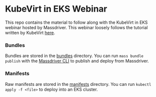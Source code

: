 # KubeVirt in EKS Webinar

This repo contains the material to follow along with the KubeVirt in EKS webinar hosted by Massdriver. This webinar loosely follows the tutorial written by KubeVirt [here](https://kubevirt.io/2023/KubeVirt-on-autoscaling-nodes.html).


### Bundles

Bundles are stored in the [bundles](./bundles) directory. You can run `mass bundle publish` with the [Massdriver CLI](https://github.com/massdriver-cloud/mass) to publish and deploy from Massdriver.

### Manifests

Raw manifests are stored in the [manifests](./manifests) directory. You can run `kubectl apply -f <file>` to deploy into an EKS cluster.